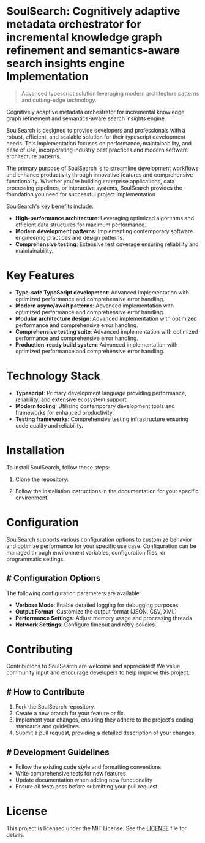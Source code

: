 <!-- fallback_SoulSearch_20250805194642_56490 -->

# SoulSearch: Cognitively adaptive metadata orchestrator for incremental knowledge graph refinement and semantics-aware search insights engine Implementation
> Advanced typescript solution leveraging modern architecture patterns and cutting-edge technology.

Cognitively adaptive metadata orchestrator for incremental knowledge graph refinement and semantics-aware search insights engine.

SoulSearch is designed to provide developers and professionals with a robust, efficient, and scalable solution for their typescript development needs. This implementation focuses on performance, maintainability, and ease of use, incorporating industry best practices and modern software architecture patterns.

The primary purpose of SoulSearch is to streamline development workflows and enhance productivity through innovative features and comprehensive functionality. Whether you're building enterprise applications, data processing pipelines, or interactive systems, SoulSearch provides the foundation you need for successful project implementation.

SoulSearch's key benefits include:

* **High-performance architecture**: Leveraging optimized algorithms and efficient data structures for maximum performance.
* **Modern development patterns**: Implementing contemporary software engineering practices and design patterns.
* **Comprehensive testing**: Extensive test coverage ensuring reliability and maintainability.

# Key Features

* **Type-safe TypeScript development**: Advanced implementation with optimized performance and comprehensive error handling.
* **Modern async/await patterns**: Advanced implementation with optimized performance and comprehensive error handling.
* **Modular architecture design**: Advanced implementation with optimized performance and comprehensive error handling.
* **Comprehensive testing suite**: Advanced implementation with optimized performance and comprehensive error handling.
* **Production-ready build system**: Advanced implementation with optimized performance and comprehensive error handling.

# Technology Stack

* **Typescript**: Primary development language providing performance, reliability, and extensive ecosystem support.
* **Modern tooling**: Utilizing contemporary development tools and frameworks for enhanced productivity.
* **Testing frameworks**: Comprehensive testing infrastructure ensuring code quality and reliability.

# Installation

To install SoulSearch, follow these steps:

1. Clone the repository:


2. Follow the installation instructions in the documentation for your specific environment.

# Configuration

SoulSearch supports various configuration options to customize behavior and optimize performance for your specific use case. Configuration can be managed through environment variables, configuration files, or programmatic settings.

## # Configuration Options

The following configuration parameters are available:

* **Verbose Mode**: Enable detailed logging for debugging purposes
* **Output Format**: Customize the output format (JSON, CSV, XML)
* **Performance Settings**: Adjust memory usage and processing threads
* **Network Settings**: Configure timeout and retry policies

# Contributing

Contributions to SoulSearch are welcome and appreciated! We value community input and encourage developers to help improve this project.

## # How to Contribute

1. Fork the SoulSearch repository.
2. Create a new branch for your feature or fix.
3. Implement your changes, ensuring they adhere to the project's coding standards and guidelines.
4. Submit a pull request, providing a detailed description of your changes.

## # Development Guidelines

* Follow the existing code style and formatting conventions
* Write comprehensive tests for new features
* Update documentation when adding new functionality
* Ensure all tests pass before submitting your pull request

# License

This project is licensed under the MIT License. See the [LICENSE](https://github.com/QOZU/SoulSearch/blob/main/LICENSE) file for details.
